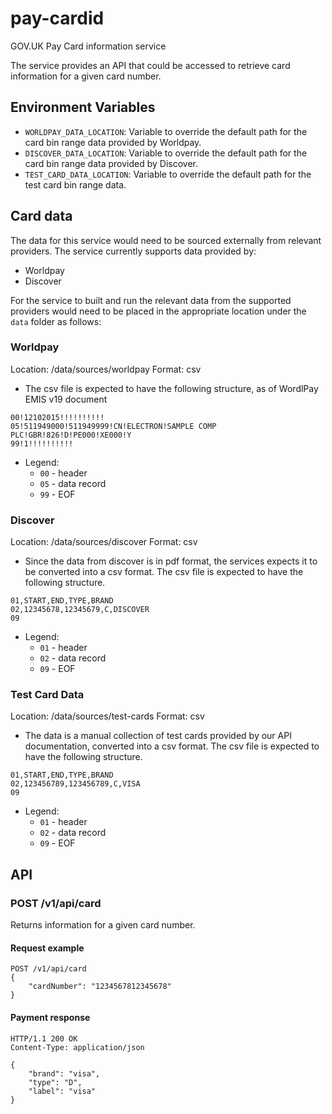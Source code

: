 # pay-cardid

GOV.UK Pay Card information service

The service provides an API that could be accessed to retrieve card information for a given card number.

## Environment Variables

 - `WORLDPAY_DATA_LOCATION`: Variable to override the default path for the card bin range data provided by Worldpay.
 - `DISCOVER_DATA_LOCATION`: Variable to override the default path for the card bin range data provided by Discover.
 - `TEST_CARD_DATA_LOCATION`: Variable to override the default path for the test card bin range data.

## Card data
The data for this service would need to be sourced externally from relevant providers. 
The service currently supports data provided by: 

- Worldpay 
- Discover 

For the service to built and run the relevant data from the supported providers would need to be placed in the appropriate
location under the `data` folder as follows:

### Worldpay

Location: /data/sources/worldpay
Format: csv

* The csv file is expected to have the following structure, as of WordlPay EMIS v19 document

 ```
 00!12102015!!!!!!!!!!
 05!511949000!511949999!CN!ELECTRON!SAMPLE COMP PLC!GBR!826!D!PE000!XE000!Y
 99!1!!!!!!!!!!
 ```
 
 * Legend:
     * `00` - header
     * `05` - data record 
     * `99` - EOF

### Discover

Location: /data/sources/discover
Format: csv

* Since the data from discover is in pdf format, the services expects it to be converted into a csv format. The csv file is
 expected to have the following structure.

 ```
 01,START,END,TYPE,BRAND
 02,12345678,12345679,C,DISCOVER
 09
 ```
 * Legend:
     * `01` - header
     * `02` - data record
     * `09` - EOF
   
### Test Card Data

Location: /data/sources/test-cards
Format: csv

* The data is a manual collection of test cards provided by our API documentation, converted into a csv format. The csv file is
 expected to have the following structure.

 ```
 01,START,END,TYPE,BRAND
 02,123456789,123456789,C,VISA
 09
 ```
 * Legend:
     * `01` - header
     * `02` - data record
     * `09` - EOF
   
## API

### POST /v1/api/card

Returns information for a given card number.

#### Request example

```
POST /v1/api/card
{
    "cardNumber": "1234567812345678"
}
```

#### Payment response

```
HTTP/1.1 200 OK
Content-Type: application/json

{
    "brand": "visa",
    "type": "D",
    "label": "visa"
}
```
